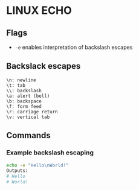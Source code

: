 # LINUX ECHO

## Flags
- `-e` enables interpretation of backslash escapes

## Backslack escapes
```
\n: newline
\t: tab
\\: backslash
\a: alert (bell)
\b: backspace
\f: form feed
\r: carriage return
\v: vertical tab
```

## Commands

### Example backslash escaping

```bash
echo -e "Hello\nWorld!"
Outputs:
# Hello
# World!
```